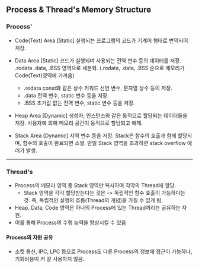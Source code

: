 ## Process & Thread's Memory Structure

### Process'

- Code(Text) Area [Static]
  실행되는 프로그램의 코드가 기계어 형태로 번역되어 저장.

- Data Area [Static]
  코드가 실행되며 사용되는 전역 변수 등의 데이터를 저장. .rodata .data, .BSS 영역으로 세분화.
  (.rodata, .data, .BSS 순으로 메모리가 Code(Text)영역에 가까움)
  - .rodata
    const와 같은 상수 키워드 선언 변수, 문자열 상수 등이 저장.
  - .data
    전역 변수, static 변수 등을 저장.
  - .BSS
    초기값 없는 전역 변수, static 변수 등을 저장.

- Heap Area [Dynamic]
  생성자, 인스턴스와 같은 동적으로 할당되는 데이터들을 저장.
  사용자에 의해 메모리 공간이 동적으로 할당되고 해제.
- Stack Area [Dynamic]
  지역 변수 등을 저장.
  Stack은 함수의 호출과 함께 할당되며, 함수의 호출이 완료되면 소멸.
  만일 Stack 영역을 초과하면 stack overflow 에러가 발생.



---



### Thread's 

- Process의 메모리 영역 중 Stack 영역만 복사하여 각각의 Thread에 할당.
  - Stack 영역을 각각 할당받는다는 것은 -> 독립적인 함수 호출이 가능하다는 것. 즉, 독립적인 실행의 흐름(Thread의 개념)을 가질 수 있게 됨.
- Heap, Data, Code 영역은 하나의 Process에 있는 Thread끼리는 공유하는 자원.
- 이를 통해 Process의 수행 능력을 향상시킬 수 있음



#### Process의 자원 공유

- 소켓 통신, IPC, LPC 등으로 Process도 다른 Process의 정보에 접근이 가능하나, 기회비용이 커 잘 사용하지 않음.
